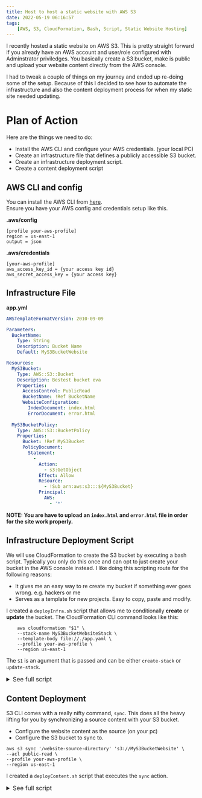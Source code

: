 ```yaml
---
title: Host to host a static website with AWS S3
date: 2022-05-19 06:16:57
tags: 
    [AWS, S3, CloudFormation, Bash, Script, Static Website Hosting]
---
```


I recently hosted a static website on AWS S3. This is pretty straight forward if you already have an AWS account and user/role configured with Adminstrator priviledges. You basically create a S3 bucket, make is public and upload your website content directly from the AWS console. 

I had to tweak a couple of things on my journey and ended up re-doing some of the setup. Because of this I decided to see how to automate the infrastructure and also the content deployment process for when my static site needed updating.

# Plan of Action

Here are the things we need to do:
- Install the AWS CLI and configure your AWS credentials. (your local PC)
- Create an infrastructure file that defines a publicly accessible S3 bucket.
- Create an infrastructure deployment script.
- Create a content deployment script


## AWS CLI and config

You can install the AWS CLI from [here](https://docs.aws.amazon.com/cli/latest/userguide/getting-started-install.html).  
Ensure you have your AWS config and credentials setup like this.

**.aws/config**
```
[profile your-aws-profile]
region = us-east-1
output = json
```

**.aws/credentials**
```
[your-aws-profile]
aws_access_key_id = {your access key id}
aws_secret_access_key = {your access key}
```

## Infrastructure File

**app.yml**

``` yaml
AWSTemplateFormatVersion: 2010-09-09

Parameters:
  BucketName:
    Type: String
    Description: Bucket Name
    Default: MyS3BucketWebsite

Resources:
  MyS3Bucket:
    Type: AWS::S3::Bucket
    Description: Bestest bucket eva
    Properties: 
      AccessControl: PublicRead
      BucketName: !Ref BucketName
      WebsiteConfiguration:
        IndexDocument: index.html
        ErrorDocument: error.html
  
  MyS3BucketPolicy:
    Type: AWS::S3::BucketPolicy
    Properties:
      Bucket: !Ref MyS3Bucket
      PolicyDocument:
        Statement:
          -
            Action:
              - s3:GetObject
            Effect: Allow
            Resource:
              - !Sub arn:aws:s3:::${MyS3Bucket}              
            Principal:
              AWS:
                - '*'
```
**NOTE: You are have to upload an `index.html` and `error.html` file in order for the site work properly.**

## Infrastructure Deployment Script

We will use CloudFormation to create the S3 bucket by executing a bash script. Typically you only do this once and can opt to just create your bucket in the AWS console instead. I like doing this scripting route for the following reasons:
- It gives me an easy way to re create my bucket if something ever goes wrong. e.g. hackers or me
- Serves as a template for new projects. Easy to copy, paste and modify.

I created a `deployInfra.sh` script that allows me to conditionally **create** or **update** the bucket.
The CloudFormation CLI command looks like this:
```
    aws cloudformation "$1" \
    --stack-name MyS3BucketWebsiteStack \
    --template-body file://./app.yaml \
    --profile your-aws-profile \
    --region us-east-1
```
The `$1` is an agument that is passed and can be either `create-stack` or `update-stack`.

<details>    
    <summary style="font-size:16px">
        See full script
    </summary>

``` bash
_defaultColor=$(tput sgr0)
_infoColor=$(tput setaf 3)
_updateCommand="update-stack"
_createCommand="create-stack"

function printInfo {
    printf "${_infoColor}$1${_defaultColor}"
}

function printInfoLine {
    printInfo "$1 \n"
}

function executeStackCommand {
    printInfoLine "Stack Command '$1' Starting..."
    aws cloudformation "$1" \
    --stack-name MyS3BucketWebsiteStack \
    --template-body file://./app.yaml \
    --profile your-aws-profile \
    --region us-east-1
}

printInfoLine "UI Deploy Script Starting..."

printInfoLine "Specify if you want to update or create this stack (update/create)"
read stackCommand

if [ "$stackCommand" == 'create' ]; then
    executeStackCommand $_createCommand
fi

if [ "$stackCommand" == "update" ]; then
    executeStackCommand $_updateCommand
fi

if [ "$stackCommand" != "update" ] && [ "$stackCommand" != "create" ]; then
    printInfoLine "Nothing selected, Goodbey!"
    exit 1
fi
```
</details>

## Content Deployment

S3 CLI comes with a really nifty command, `sync`. This does all the heavy lifting for you by synchronizing a source content with your S3 bucket.
- Configure the website content as the source (on your pc)
- Configure the S3 bucket to sync to.

```
aws s3 sync '/website-source-directory' 's3://MyS3BucketWebsite' \
--acl public-read \
--profile your-aws-profile \
--region us-east-1
```

I created a `deployContent.sh` script that executes the `sync` action.

<details>
    <summary style="font-size:16px">
        See full script
    </summary>

``` bash
_defaultColor=$(tput sgr0)
_infoColor=$(tput setaf 3)

function printInfo {
    printf "${_infoColor}$1${_defaultColor}"
}

function printInfoLine {
    printInfo "$1 \n"
}

printInfoLine "Sync S3 buck starting..."

aws s3 sync '/website-source-directory' 's3://MyS3BucketWebsite' \
--acl public-read \
--profile your-aws-profile \
--region us-east-1

printInfoLine "Sync S3 buck completed..."
```
</details>
